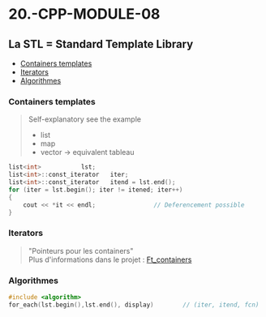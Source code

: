 # 20.-CPP-MODULE-08

## La STL = Standard Template Library
* [Containers templates](#Containers-templates)  
* [Iterators](#Iterators)  
* [Algorithmes](#Algorithmes)  


### Containers templates
> Self-explanatory see the example
> * list
> * map
> * vector ->  equivalent tableau
```C++
list<int>			lst;
list<int>::const_iterator	iter;
list<int>::const_iterator	itend = lst.end();
for (iter = lst.begin(); iter != itened; iter++)
{
	cout << *it << endl; 				// Deferencement possible	
}
```
### Iterators
> "Pointeurs pour les containers"  
> Plus d'informations dans le projet : [Ft_containers](../../../21.-Ft_containers)
### Algorithmes
```C++
#include <algorithm>
for_each(lst.begin(),lst.end(), display) 		// (iter, itend, fcn)
```

